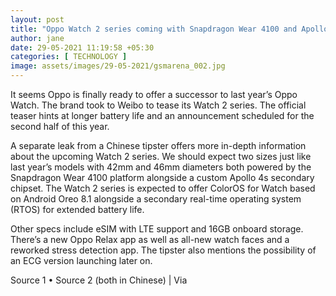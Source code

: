 ```yaml
---
layout: post
title: "Oppo Watch 2 series coming with Snapdragon Wear 4100 and Apollo 4s co-processor"
author: jane 
date: 29-05-2021 11:19:58 +05:30 
categories: [ TECHNOLOGY ] 
image: assets/images/29-05-2021/gsmarena_002.jpg
---
```

It seems Oppo is finally ready to offer a successor to last year’s Oppo Watch. The brand took to Weibo to tease its Watch 2 series. The official teaser hints at longer battery life and an announcement scheduled for the second half of this year.

A separate leak from a Chinese tipster offers more in-depth information about the upcoming Watch 2 series. We should expect two sizes just like last year’s models with 42mm and 46mm diameters both powered by the Snapdragon Wear 4100 platform alongside a custom Apollo 4s secondary chipset. The Watch 2 series is expected to offer ColorOS for Watch based on Android Oreo 8.1 alongside a secondary real-time operating system (RTOS) for extended battery life.

Other specs include eSIM with LTE support and 16GB onboard storage. There’s a new Oppo Relax app as well as all-new watch faces and a reworked stress detection app. The tipster also mentions the possibility of an ECG version launching later on.

Source 1 • Source 2 (both in Chinese) | Via